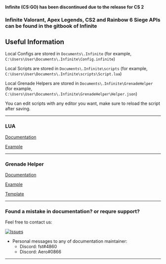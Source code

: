 #### Infinite (CS:GO) has been discontinued due to the release for CS 2

### Infinite Valorant, Apex Legends, CS2 and Rainbow 6 Siege APIs can be found in the gitbook of Infinite

## Useful Information

Local Configs are stored in `Documents\.Infinite` (for example,
`C:\Users\User\Documents\.Infinite\Config.infinite`)

Local Scripts are stored in `Documents\.Infinite\scripts` (for example,
`C:\Users\User\Documents\.Infinite\scripts\Script.lua`)

Local Grenade Helpers are stored in `Documents\.Infinite\GrenadeHelper` (for example,
`C:\Users\User\Documents\.Infinite\GrenadeHelper\Helper.json`)

You can edit scripts with any editor you want, make sure to reload the script after saving.

---
### LUA

[Documentation](/Lua/Documentation.md)

[Example](/Lua/Examples.md)

---

### Grenade Helper

[Documentation](/GrenadeHelper/Documentation.md)

[Example](/GrenadeHelper/Example.json)

[Template](/GrenadeHelper/Template.json)

---
### Found a mistake in documentation? or requre support?

Feel free to contact us:

[![Issues](https://img.shields.io/github/issues/Infinitedevofficial/Documentation.svg?style=plastic)](https://github.com/Infinitedevofficial/Documentation/issues)

- Personal messages to any of documentation maintainer:
  - Discord: fst#4860
  - Discord: Aero#0866
  
---
